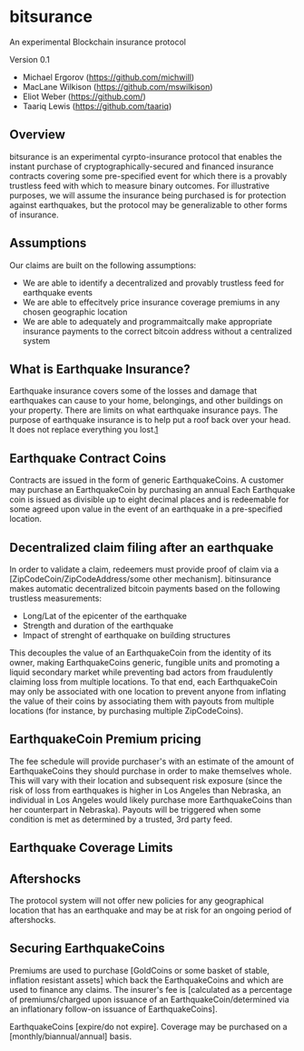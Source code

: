 bitsurance
==========

An experimental Blockchain insurance protocol

Version 0.1 

* Michael Ergorov (https://github.com/michwill)
* MacLane Wilkison (https://github.com/mswilkison)
* Eliot Weber (https://github.com/)
* Taariq Lewis (https://github.com/taariq)


Overview
--------

bitsurance is an experimental cyrpto-insurance protocol that enables the instant purchase of cryptographically-secured and financed insurance contracts covering some pre-specified event for which there is a provably trustless feed with which to measure binary outcomes. For illustrative purposes, we will assume the insurance being purchased is for protection against earthquakes, but the protocol may be generalizable to other forms of insurance.

Assumptions
-------------

Our claims are built on the following assumptions:

* We are able to identify a decentralized and provably trustless feed for earthquake events
* We are able to effecitvely price insurance coverage premiums in any chosen geographic location
* We are able to adequately and programmaitcally make appropriate insurance payments to the correct bitcoin address without a centralized system

What is Earthquake Insurance?
--------------------------

Earthquake insurance covers some of the losses and damage that earthquakes can cause to your home, belongings, and other buildings on your property. There are limits on what earthquake insurance pays. The purpose of earthquake insurance is to help put a roof back over your head. It does not replace everything you lost.[1](http://www.insurance.ca.gov/0100-consumers/0060-information-guides/0040-residential/earthquake-insurance.cfm)


Earthquake Contract Coins
--------------------------

Contracts are issued in the form of generic EarthquakeCoins. A customer may purchase an EarthquakeCoin by purchasing an annual Each Earthquake coin is issued as divisible up to eight decimal places and is redeemable for some agreed upon value in the event of an earthquake in a pre-specified location.


Decentralized claim filing after an earthquake
-----------------------------------------------

In order to validate a claim, redeemers must provide proof of claim via a [ZipCodeCoin/ZipCodeAddress/some other mechanism]. bitinsurance makes automatic decentralized bitcoin payments based on the following trustless measurements:

* Long/Lat of the epicenter of the earthquake
* Strength and duration of the earthquake
* Impact of strenght of earthquake on building structures

This decouples the value of an EarthquakeCoin from the identity of its owner, making EarthquakeCoins generic, fungible units and promoting a liquid secondary market while preventing bad actors from fraudulently claiming loss from multiple locations. To that end, each EarthquakeCoin may only be associated with one location to prevent anyone from inflating the value of their coins by associating them with payouts from multiple locations (for instance, by purchasing multiple ZipCodeCoins).

EarthquakeCoin Premium pricing
-------------------------------

The fee schedule will provide purchaser's with an estimate of the amount of EarthquakeCoins they should purchase in order to make themselves whole. This will vary with their location and subsequent risk exposure (since the
risk of loss from earthquakes is higher in Los Angeles than Nebraska, an individual in Los Angeles would likely purchase more EarthquakeCoins than her counterpart in  Nebraska). Payouts will be triggered when some condition
is met as determined by a trusted, 3rd party feed.

Earthquake Coverage Limits
--------------------------
## Aftershocks

The protocol system will not offer new policies for any geographical location that has an earthquake and may be at risk for an ongoing period of aftershocks.



Securing EarthquakeCoins
-------------------------

Premiums are used to purchase [GoldCoins or some basket of stable, inflation
resistant assets] which back the EarthquakeCoins and which are used to
finance any claims. The insurer's fee is [calculated as a percentage of
premiums/charged upon issuance of an EarthquakeCoin/determined via an
inflationary follow-on issuance of EarthquakeCoins].

EarthquakeCoins [expire/do not expire]. Coverage may be purchased on a
[monthly/biannual/annual] basis.
